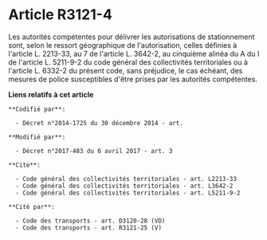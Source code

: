 # Article R3121-4

Les autorités compétentes pour délivrer les autorisations de stationnement sont, selon le ressort géographique de
l'autorisation, celles définies à l'article L. 2213-33, au 7 de l'article L. 3642-2, au cinquième alinéa du A du I de
l'article L. 5211-9-2 du code général des collectivités territoriales ou à l'article L. 6332-2 du présent code, sans
préjudice, le cas échéant, des mesures de police susceptibles d'être prises par les autorités compétentes.

**Liens relatifs à cet article**

	**Codifié par**:

	  - Décret n°2014-1725 du 30 décembre 2014 - art.

	**Modifié par**:

	  - Décret n°2017-483 du 6 avril 2017 - art. 3

	**Cite**:

	  - Code général des collectivités territoriales - art. L2213-33
	  - Code général des collectivités territoriales - art. L3642-2
	  - Code général des collectivités territoriales - art. L5211-9-2

	**Cité par**:

	  - Code des transports - art. D3120-28 (VD)
	  - Code des transports - art. R3121-25 (V)
